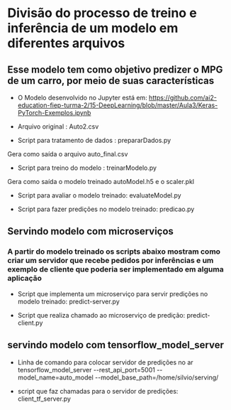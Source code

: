 # Divisão do processo de treino e inferência de um modelo em diferentes arquivos

## Esse modelo tem como objetivo predizer o MPG de um carro, por meio de suas características

* O Modelo desenvolvido no Jupyter está em: https://github.com/ai2-education-fiep-turma-2/15-DeepLearning/blob/master/Aula3/Keras-PyTorch-Exemplos.ipynb


* Arquivo original : Auto2.csv

* Script para tratamento de dados : prepararDados.py

Gera como saída o arquivo auto_final.csv

* Script para treino do modelo : treinarModelo.py

Gera como saída o modelo treinado autoModel.h5 e o scaler.pkl

* Script para avaliar o modelo treinado: evaluateModel.py

* Script para fazer predições no modelo treinado: predicao.py

## Servindo modelo com microserviços

### A partir do modelo treinado os scripts abaixo mostram como criar um servidor que recebe pedidos por inferências e um exemplo de cliente que poderia ser implementado em alguma aplicação

* Script que implementa um microserviço para servir predições no modelo treinado: predict-server.py

* Script que realiza chamado ao microserviço de predição: predict-client.py

## servindo modelo com tensorflow_model_server
* Linha de comando para colocar servidor de predições no ar
  tensorflow_model_server --rest_api_port=5001 --model_name=auto_model --model_base_path=/home/silvio/serving/

* script que faz chamadas para o servidor de predições: client_tf_server.py

